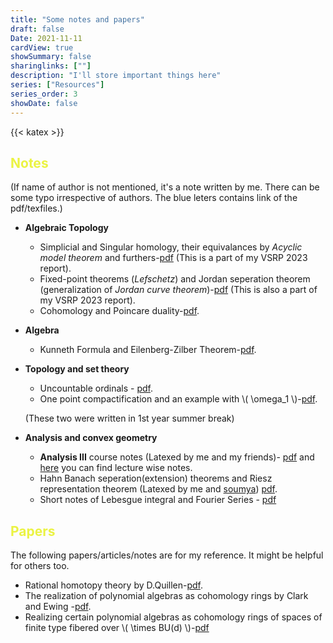 ```yaml
---
title: "Some notes and papers"
draft: false
Date: 2021-11-11
cardView: true
showSummary: false
sharinglinks: [""]
description: "I'll store important things here"
series: ["Resources"]
series_order: 3
showDate: false
---
```


{{< katex >}}

## <span style="color: #EBF343;">Notes</span>
(If name of author is not mentioned, it's a note written by me. There can be some typo irrespective of authors. The blue leters contains link of the pdf/texfiles.)
 
- **Algebraic Topology**
   * Simplicial and Singular homology, their equivalances by *Acyclic model theorem* and furthers-[pdf](main.pdf) (This is a part of my VSRP 2023 report).
   * Fixed-point theorems (*Lefschetz*) and Jordan seperation theorem (generalization of *Jordan curve theorem*)-[pdf](fp-ord.pdf) (This is also a part of my VSRP 2023 report).
   * Cohomology and Poincare duality-[pdf](chompoin.pdf).
- **Algebra**
   * Kunneth Formula and Eilenberg-Zilber Theorem-[pdf](kunneth.pdf). 
- **Topology and set theory** 
  * Uncountable ordinals - [pdf](ordinalnumber.pdf).
  * One point compactification and an example with \\( \omega_1 \\)-[pdf](oneptcpt.pdf). 
  
  (These two were written in 1st year summer break)

- **Analysis and convex geometry**
  * **Analysis III** course notes (Latexed by me and my friends)- [pdf](https://awnathan1893.github.io/Analysis3_Notes/pdfs/Analysis-3.pdf) and [here](https://awnathan1893.github.io/Analysis3_Notes/) you can find lecture wise notes.
  * Hahn Banach seperation(extension) theorems and Riesz representation theorem  (Latexed by me and [soumya](https://omegasd18.github.io/)) [pdf](/content/resources/semsters/convex.pdf).
  * Short notes of Lebesgue integral and Fourier Series - [pdf](./funcINF.pdf)

## <span style="color: #EBF343;">Papers</span>
The following papers/articles/notes are for my reference. It might be helpful for others too.

- Rational homotopy theory by D.Quillen-[pdf](https://people.math.rochester.edu/faculty/doug/otherpapers/quillen-rational.pdf).
- The realization of polynomial algebras as cohomology rings by Clark and Ewing -[pdf](https://msp.org/pjm/1974/50-2/pjm-v50-n2-p07-s.pdf).
- Realizing certain polynomial algebras as cohomology rings of spaces of finite type fibered over \\( \times BU(d) \\)-[pdf](https://projecteuclid.org/journals/pacific-journal-of-mathematics/volume-126/issue-2/Realizing-certain-polynomial-algebras-as-cohomology-rings-of-spaces-of/pjm/1102699808.pdf)